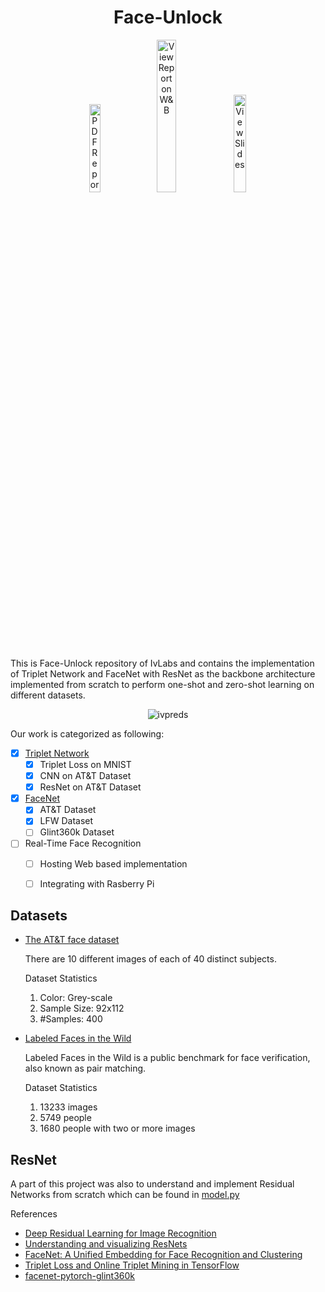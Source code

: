 <!-- # Face-Unlock -->
<h1 align="center">
  Face-Unlock
</h1>

<p align="center">
<a href="https://1drv.ms/b/s!Aljy0v-8RGd7gymnNR5_Q8KYPF4S"><img src="https://img.shields.io/static/v1?label=PDF&message=Report&color=%23008080&style=for-the-badge&logo=latex&logoColor=008080" width=19% alt="PDF Report"></a>
<a href="https://bit.ly/unlockface"><img src="https://img.shields.io/badge/View%20report%20on-W%26B-%23f9c20a?style=for-the-badge" width=25% alt="View Report on W&B"></a>
<a href="https://1drv.ms/p/s!Aljy0v-8RGd7gUDq727S4vAY-gZI"><img src="https://img.shields.io/badge/View-Slides-D04423?style=for-the-badge&logo=microsoftpowerpoint&logoColor=D04423" width=20% alt="View Slides"></a>
<!-- <a href="https://github.com/IvLabs/Face-Unlock"><img src="https://img.shields.io/static/v1?label=View&message=Code&color=181717&logo=github&logoColor=181717" width=20% alt="View Slides"></a> -->
</p>

This is Face-Unlock repository of IvLabs and contains the implementation of Triplet Network and FaceNet with ResNet as the backbone architecture implemented from scratch to perform one-shot and zero-shot learning on different datasets.

<p align="center">
    <img src="https://user-images.githubusercontent.com/63636498/145682302-ef9cc6be-5289-4968-8aa0-18872684307b.gif" alt="ivpreds" >
</p>

Our work is categorized as following:

- [x] [Triplet Network](triplet_network)
  - [X] Triplet Loss on MNIST
  - [x] CNN on AT&T Dataset
  - [x] ResNet on AT&T Dataset

- [x] [FaceNet](facenet)
  - [x] AT&T Dataset
  - [x] LFW Dataset
  - [ ] Glint360k Dataset

- [ ] Real-Time Face Recognition
  - [ ] Hosting Web based implementation
  - [ ] Integrating with Rasberry Pi


## Datasets

* [The AT&T face dataset](https://git-disl.github.io/GTDLBench/datasets/att_face_dataset/) 
  
    There are 10 different images of each of 40 distinct subjects.

    Dataset Statistics
    1. Color: Grey-scale
    2. Sample Size: 92x112
    3. #Samples: 400
   
   

* [Labeled Faces in the Wild](http://vis-www.cs.umass.edu/lfw/)
  
  Labeled Faces in the Wild is a public benchmark for face verification, also known as pair matching.

  Dataset Statistics
    1. 13233 images
    2. 5749 people
    3. 1680 people with two or more images

## ResNet

A part of this project was also to understand and implement Residual Networks from scratch which can be found in [model.py](model.py)

References

- [Deep Residual Learning for Image Recognition](https://arxiv.org/abs/1512.03385)
- [Understanding and visualizing ResNets](https://towardsdatascience.com/understanding-and-visualizing-resnets-442284831be8)
- [FaceNet: A Unified Embedding for Face Recognition and Clustering](https://arxiv.org/abs/1503.03832)
- [Triplet Loss and Online Triplet Mining in TensorFlow](https://omoindrot.github.io/triplet-loss)
- [facenet-pytorch-glint360k](https://github.com/tamerthamoqa/facenet-pytorch-glint360k)

